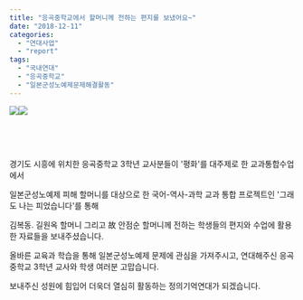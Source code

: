 ```yaml
---
title: "응곡중학교에서 할머니께 전하는 편지를 보냈어요~"
date: "2018-12-11"
categories: 
  - "연대사업"
  - "report"
tags: 
  - "국내연대"
  - "응곡중학교"
  - "일본군성노예제문제해결활동"
---
```


[![](https://womenandwar.net/kr/wp-content/uploads/2018/12/eungkokjunghakkyo-sueopjalyowa-pyeonji-yeondae-01.jpg)](https://womenandwar.net/kr/wp-content/uploads/2018/12/eungkokjunghakkyo-sueopjalyowa-pyeonji-yeondae-01.jpg)[![](https://womenandwar.net/kr/wp-content/uploads/2018/12/eungkokjunghakkyo-sueopjalyowa-pyeonji-yeondae-02.jpg)](https://womenandwar.net/kr/wp-content/uploads/2018/12/eungkokjunghakkyo-sueopjalyowa-pyeonji-yeondae-02.jpg)

 

 

경기도 시흥에 위치한 응곡중학교 3학년 교사분들이 '평화'를 대주제로 한 교과통합수업에서

일본군성노예제 피해 할머니를 대상으로 한 국어-역사-과학 교과 통합 프로젝트인 '그래도 나는 피었습니다'를 통해

김복동. 길원옥 할머니 그리고 故 안점순 할머니께 전하는 학생들의 편지와 수업에 활용한 자료들을 보내주셨습니다.

올바른 교육과 학습을 통해 일본군성노예제 문제에 관심을 가져주시고, 연대해주신 응곡중학교 3학년 교사와 학생 여러분 고맙습니다.

보내주신 성원에 힘입어 더욱더 열심히 활동하는 정의기억연대가 되겠습니다.
